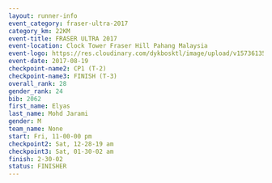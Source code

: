 ```yaml
---
layout: runner-info 
event_category: fraser-ultra-2017 
category_km: 22KM 
event-title: FRASER ULTRA 2017 
event-location: Clock Tower Fraser Hill Pahang Malaysia 
event-logo: https://res.cloudinary.com/dykbosktl/image/upload/v1573613535/Logo/logo_mfst7w.jpg 
event-date: 2017-08-19 
checkpoint-name2: CP1 (T-2) 
checkpoint-name3: FINISH (T-3) 
overall_rank: 28
gender_rank: 24
bib: 2062
first_name: Elyas
last_name: Mohd Jarami
gender: M
team_name: None
start: Fri, 11-00-00 pm
checkpoint2: Sat, 12-28-19 am
checkpoint3: Sat, 01-30-02 am
finish: 2-30-02
status: FINISHER
---
```


